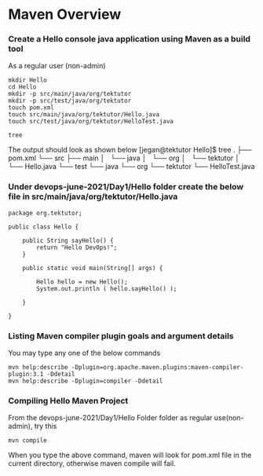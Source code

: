# Maven Overview

### Create a Hello console java application using Maven as a build tool
As a regular user (non-admin)
```
mkdir Hello
cd Hello
mkdir -p src/main/java/org/tektutor
mkdir -p src/test/java/org/tektutor
touch pom.xml
touch src/main/java/org/tektutor/Hello.java
touch src/test/java/org/tektutor/HelloTest.java

tree
```

The output should look as shown below
[jegan@tektutor Hello]$ tree
.
├── pom.xml
└── src
    ├── main
    │   └── java
    │       └── org
    │           └── tektutor
    │               └── Hello.java
    └── test
        └── java
            └── org
                └── tektutor
                    └── HelloTest.java
                    
                    
### Under devops-june-2021/Day1/Hello folder create the below file in src/main/java/org/tektutor/Hello.java
```
package org.tektutor;

public class Hello {

	public String sayHello() {
		return "Hello DevOps!";
	}

	public static void main(String[] args) {
		
		Hello hello = new Hello();
		System.out.println ( hello.sayHello() );

	}

}
```

### Listing Maven compiler plugin goals and argument details
You may type any one of the below commands
```
mvn help:describe -Dplugin=org.apache.maven.plugins:maven-compiler-plugin:3.1 -Ddetail
mvn help:describe -Dplugin=compiler -Ddetail
```

### Compiling Hello Maven Project
From the devops-june-2021/Day1/Hello Folder folder as regular use(non-admin), try this
```
mvn compile
```
When you type the above command, maven will look for pom.xml file in the current directory, otherwise maven compile will fail.
